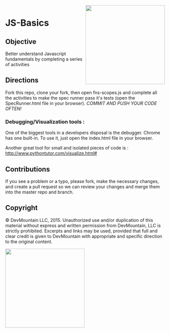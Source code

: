 <img src="https://devmounta.in/img/logowhiteblue.png" width="250" align="right">

JS-Basics
=========

## Objective
Better understand Javascript fundamentals by completing a series of activities

## Directions
Fork this repo, clone your fork, then open fns-scopes.js and complete all the activities to make the spec runner pass it's tests (open the SpecRunner.html file in your browser). 
*COMMIT AND PUSH YOUR CODE OFTEN!*

### Debugging/Visualization tools :
One of the biggest tools in a developers disposal is the debugger. Chrome has one built-in. To use it, just open the index.html file in your browser.

Another great tool for small and isolated pieces of code is : http://www.pythontutor.com/visualize.html#

## Contributions
If you see a problem or a typo, please fork, make the necessary changes, and create a pull request so we can review your changes and merge them into the master repo and branch.

## Copyright

© DevMountain LLC, 2015. Unauthorized use and/or duplication of this material without express and written permission from DevMountain, LLC is strictly prohibited. Excerpts and links may be used, provided that full and clear credit is given to DevMountain with appropriate and specific direction to the original content.

<img src="https://devmounta.in/img/logowhiteblue.png" width="250">
